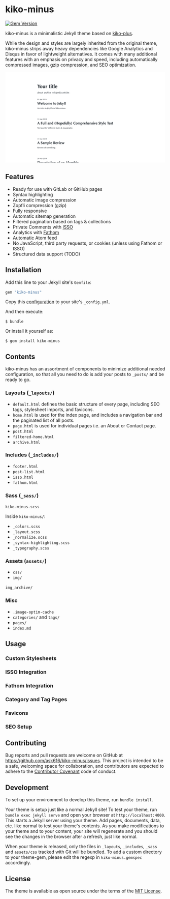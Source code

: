 # kiko-minus

[![Gem Version](https://badge.fury.io/rb/kiko-minus.svg)](https://badge.fury.io/rb/kiko-minus)

kiko-minus is a minimalistic Jekyll theme based on [kiko-plus](https://github.com/aweekj/Kiko-plus).

While the design and styles are largely inherited from the original theme, kiko-minus strips away heavy dependencies like Google Analytics and Disqus in favor of lightweight alternatives. It comes with many additional features with an emphasis on privacy and speed, including automatically compressed images, gzip compression, and SEO optimization.

![Screenshot](screenshot.png)

## Features
- Ready for use with GitLab or GitHub pages
- Syntax highlighting
- Automatic image compression
- Zopfli compression (gzip)
- Fully responsive
- Automatic sitemap generation
- Filtered pagination based on tags & collections
- Private Comments with [ISSO](https://posativ.org/isso/)
- Analytics with [Fathom](https://usefathom.com/)
- Automatic Atom feed
- No JavaScript, third party requests, or cookies (unless using Fathom or ISSO)
- Structured data support (TODO)

## Installation

Add this line to your Jekyll site's `Gemfile`:

```ruby
gem "kiko-minus"
```

Copy this [configuration](https://github.com/ask616/kiko-minus/blob/master/_config.yml) to your site's `_config.yml`.

And then execute:

    $ bundle

Or install it yourself as:

    $ gem install kiko-minus

## Contents
kiko-minus has an assortment of components to minimize additional needed configuration, so that all you need to do is add your posts to `_posts/` and be ready to go.

### Layouts (`_layouts/`)
* `default.html` defines the basic structure of every page, including SEO tags, stylesheet imports, and favicons.
* `home.html` is used for the index page, and includes a navigation bar and the paginated list of all posts.
* `page.html` is used for individual pages i.e. an About or Contact page.
* `post.html`
* `filtered-home.html`
* `archive.html`

### Includes (`_includes/`)
* `footer.html`
* `post-list.html`
* `isso.html`
* `fathom.html`

### Sass (`_sass/`)
`kiko-minus.scss`

Inside `kiko-minus/`:
* `_colors.scss`
* `_layout.scss`
* `_normalize.scss`
* `_syntax-highlighting.scss`
* `_typography.scss`

### Assets (`assets/`)
* `css/`
* `img/`

`img_archive/`

### Misc
* `.image-optim-cache`
* `categories/` and `tags/`
* `pages/`
* `index.md`

## Usage

### Custom Stylesheets

### ISSO Integration

### Fathom Integration

### Category and Tag Pages

### Favicons

### SEO Setup

## Contributing

Bug reports and pull requests are welcome on GitHub at https://github.com/ask616/kiko-minus/issues. This project is intended to be a safe, welcoming space for collaboration, and contributors are expected to adhere to the [Contributor Covenant](http://contributor-covenant.org) code of conduct.

## Development

To set up your environment to develop this theme, run `bundle install`.

Your theme is setup just like a normal Jekyll site! To test your theme, run `bundle exec jekyll serve` and open your browser at `http://localhost:4000`. This starts a Jekyll server using your theme. Add pages, documents, data, etc. like normal to test your theme's contents. As you make modifications to your theme and to your content, your site will regenerate and you should see the changes in the browser after a refresh, just like normal.

When your theme is released, only the files in `_layouts`, `_includes`, `_sass` and `assets/css` tracked with Git will be bundled.
To add a custom directory to your theme-gem, please edit the regexp in `kiko-minus.gemspec` accordingly.

## License

The theme is available as open source under the terms of the [MIT License](https://opensource.org/licenses/MIT).
